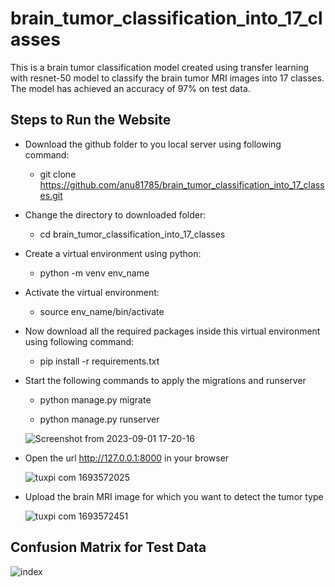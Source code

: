 # brain_tumor_classification_into_17_classes
This is a brain tumor classification model created using transfer learning with resnet-50 model to classify the brain tumor MRI images into 17 classes. The model has achieved an accuracy of 97% on test data.

## Steps to Run the Website
* Download the github folder to you local server using following command:

  * git clone https://github.com/anu81785/brain_tumor_classification_into_17_classes.git

* Change the directory to downloaded folder:
   
   * cd brain_tumor_classification_into_17_classes

* Create a virtual environment using python:
   
   * python -m venv env_name

* Activate the virtual environment:
   
   * source env_name/bin/activate

* Now download all the required packages inside this virtual environment using following command:
    
   * pip install -r requirements.txt

* Start the following commands to apply the migrations and runserver
    
   * python manage.py migrate
   
   * python manage.py runserver

   ![Screenshot from 2023-09-01 17-20-16](https://github.com/anu81785/brain_tumor_classification_into_17_classes/assets/89373629/3de9c5eb-f486-4af3-b1be-61d97c5df148)

* Open the url http://127.0.0.1:8000 in your browser

  ![tuxpi com 1693572025](https://github.com/anu81785/brain_tumor_classification_into_17_classes/assets/89373629/a0f94517-e2a9-42a6-ac50-6d33ac130200)

* Upload the brain MRI image for which you want to detect the tumor type

  ![tuxpi com 1693572451](https://github.com/anu81785/brain_tumor_classification_into_17_classes/assets/89373629/1716e35b-7f0f-42e0-9b22-7874fbae8d50)

## Confusion Matrix for Test Data

  ![index](https://github.com/anu81785/brain_tumor_classification_into_17_classes/assets/89373629/a7b5d9cc-bd28-4918-a00b-a3a97d712ff4)

